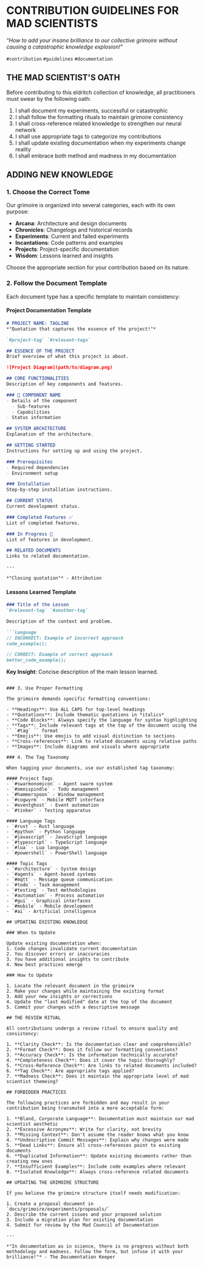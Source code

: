 # CONTRIBUTION GUIDELINES FOR MAD SCIENTISTS
*"How to add your insane brilliance to our collective grimoire without causing a catastrophic knowledge explosion!"*

`#contribution` `#guidelines` `#documentation`

## THE MAD SCIENTIST'S OATH

Before contributing to this eldritch collection of knowledge, all practitioners must swear by the following oath:

1. I shall document my experiments, successful or catastrophic
2. I shall follow the formatting rituals to maintain grimoire consistency
3. I shall cross-reference related knowledge to strengthen our neural network
4. I shall use appropriate tags to categorize my contributions
5. I shall update existing documentation when my experiments change reality
6. I shall embrace both method and madness in my documentation

## ADDING NEW KNOWLEDGE

### 1. Choose the Correct Tome

Our grimoire is organized into several categories, each with its own purpose:

- **Arcana**: Architecture and design documents
- **Chronicles**: Changelogs and historical records
- **Experiments**: Current and failed experiments
- **Incantations**: Code patterns and examples
- **Projects**: Project-specific documentation
- **Wisdom**: Lessons learned and insights

Choose the appropriate section for your contribution based on its nature.

### 2. Follow the Document Template

Each document type has a specific template to maintain consistency:

#### Project Documentation Template

```markdown
# PROJECT NAME: TAGLINE
*"Quotation that captures the essence of the project!"*

`#project-tag` `#relevant-tags`

## ESSENCE OF THE PROJECT
Brief overview of what this project is about.

![Project Diagram](path/to/diagram.png) 

## CORE FUNCTIONALITIES
Description of key components and features.

### 🔧 COMPONENT NAME
- Details of the component
  - Sub-features
  - Capabilities
- Status information

## SYSTEM ARCHITECTURE
Explanation of the architecture.

## GETTING STARTED
Instructions for setting up and using the project.

### Prerequisites
- Required dependencies
- Environment setup

### Installation
Step-by-step installation instructions.

## CURRENT STATUS
Current development status.

### Completed Features ✅
List of completed features.

### In Progress 🔄
List of features in development.

## RELATED DOCUMENTS
Links to related documentation.

---

*"Closing quotation"* - Attribution
```

#### Lessons Learned Template

```markdown
### Title of the Lesson
`#relevant-tag` `#another-tag`

Description of the context and problem.

```language
// INCORRECT: Example of incorrect approach
code_example();

// CORRECT: Example of correct approach
better_code_example();
```

**Key Insight**: Concise description of the main lesson learned.
```

### 3. Use Proper Formatting

The grimoire demands specific formatting conventions:

- **Headings**: Use ALL CAPS for top-level headings
- **Quotations**: Include thematic quotations in *italics*
- **Code Blocks**: Always specify the language for syntax highlighting
- **Tags**: Include relevant tags at the top of the document using the `` `#tag` `` format
- **Emojis**: Use emojis to add visual distinction to sections
- **Cross-references**: Link to related documents using relative paths
- **Images**: Include diagrams and visuals where appropriate

### 4. The Tag Taxonomy

When tagging your documents, use our established tag taxonomy:

#### Project Tags
- `#swarmonomicon` - Agent swarm system
- `#omnispindle` - Todo management
- `#hammerspoon` - Window management
- `#cogwyrm` - Mobile MQTT interface
- `#eventghost` - Event automation
- `#tinker` - Testing apparatus

#### Language Tags
- `#rust` - Rust language
- `#python` - Python language
- `#javascript` - JavaScript language
- `#typescript` - TypeScript language
- `#lua` - Lua language
- `#powershell` - PowerShell language

#### Topic Tags
- `#architecture` - System design
- `#agents` - Agent-based systems
- `#mqtt` - Message queue communication
- `#todo` - Task management
- `#testing` - Test methodologies
- `#automation` - Process automation
- `#gui` - Graphical interfaces
- `#mobile` - Mobile development
- `#ai` - Artificial intelligence

## UPDATING EXISTING KNOWLEDGE

### When to Update

Update existing documentation when:
1. Code changes invalidate current documentation
2. You discover errors or inaccuracies
3. You have additional insights to contribute
4. New best practices emerge

### How to Update

1. Locate the relevant document in the grimoire
2. Make your changes while maintaining the existing format
3. Add your new insights or corrections
4. Update the "last modified" date at the top of the document
5. Commit your changes with a descriptive message

## THE REVIEW RITUAL

All contributions undergo a review ritual to ensure quality and consistency:

1. **Clarity Check**: Is the documentation clear and comprehensible?
2. **Format Check**: Does it follow our formatting conventions?
3. **Accuracy Check**: Is the information technically accurate?
4. **Completeness Check**: Does it cover the topic thoroughly?
5. **Cross-Reference Check**: Are links to related documents included?
6. **Tag Check**: Are appropriate tags applied?
7. **Madness Check**: Does it maintain the appropriate level of mad scientist themeing?

## FORBIDDEN PRACTICES

The following practices are forbidden and may result in your contribution being transmuted into a more acceptable form:

1. **Bland, Corporate Language**: Documentation must maintain our mad scientist aesthetic
2. **Excessive Acronyms**: Write for clarity, not brevity
3. **Missing Context**: Don't assume the reader knows what you know
4. **Undescriptive Commit Messages**: Explain why changes were made
5. **Dead Links**: Ensure all cross-references point to existing documents
6. **Duplicated Information**: Update existing documents rather than creating new ones
7. **Insufficient Examples**: Include code examples where relevant
8. **Isolated Knowledge**: Always cross-reference related documents

## UPDATING THE GRIMOIRE STRUCTURE

If you believe the grimoire structure itself needs modification:

1. Create a proposal document in `docs/grimoire/experiments/proposals/`
2. Describe the current issues and your proposed solution
3. Include a migration plan for existing documentation
4. Submit for review by the Mad Council of Documentation

---

*"In documentation as in science, there is no progress without both methodology and madness. Follow the form, but infuse it with your brilliance!"* - The Documentation Keeper 
